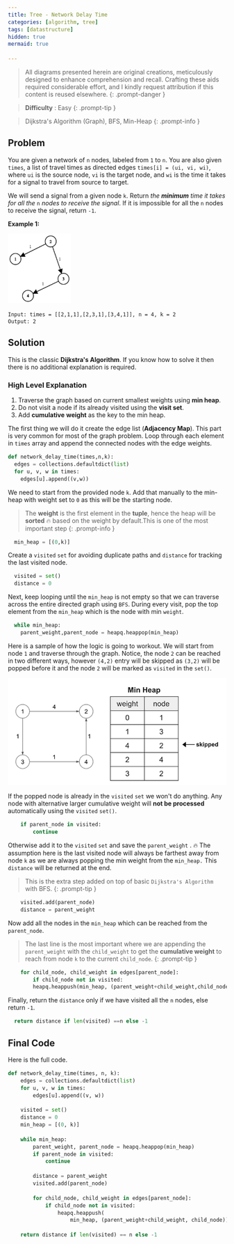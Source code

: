 ```yaml
---
title: Tree - Network Delay Time
categories: [algorithm, tree]
tags: [datastructure]
hidden: true
mermaid: true

---
```


> All diagrams presented herein are original creations, meticulously designed to enhance comprehension and recall. Crafting these aids required considerable effort, and I kindly request attribution if this content is reused elsewhere.
{: .prompt-danger }

> **Difficulty** :  Easy
{: .prompt-tip }

> Dijkstra's Algorithm (Graph), BFS, Min-Heap
{: .prompt-info }

## Problem

You are given a network of `n` nodes, labeled from `1` to `n`. You are also given `times`, a list of travel times as directed edges `times[i] = (ui, vi, wi)`, where `ui` is the source node, `vi` is the target node, and `wi` is the time it takes for a signal to travel from source to target.

We will send a signal from a given node `k`. Return *the **minimum** time it takes for all the* `n` *nodes to receive the signal*. If it is impossible for all the `n` nodes to receive the signal, return `-1`.

**Example 1:**

<img src="../assets/img/931_example_1.png" alt="addtwonumber1" style="zoom:67%;" />

```
Input: times = [[2,1,1],[2,3,1],[3,4,1]], n = 4, k = 2
Output: 2
```

## Solution

This is the classic **Dijkstra's Algorithm**. If you know how to solve it then there is no additional explanation is required. 

### High Level Explanation

1.	Traverse the graph based on current smallest weights using **min heap**.
2.	Do not visit a node if its already visited using the **visit set**.
3.	Add **cumulative** **weight** as the key to the min heap.

The first thing we will do it create the edge list (**Adjacency Map**). This part is very common for most of the graph problem. Loop through each element in `times` array and append the connected nodes with the edge weights.

```python
def network_delay_time(times,n,k):
  edges = collections.defaultdict(list)
  for u, v, w in times:
    edges[u].append((v,w))
```

We need to start from the provided node `k`. Add that manually to the min-heap with weight set to `0` as this will be the starting node. 

> The **weight** is the first element in the **tuple**, hence the heap will be **sorted** :fire: based on the weight by default.This is one of the most important step
{: .prompt-info }

```python
  min_heap = [(0,k)]
```

Create a `visited` `set` for avoiding duplicate paths and `distance` for tracking the last visited node.

```python
  visited = set()
  distance = 0
```

Next, keep looping until the `min_heap` is not empty so that we can traverse across the entire directed graph using `BFS`. During every visit, pop the top element from the `min_heap` which is the node with min `weight`.

```python
  while min_heap:
    parent_weight,parent_node = heapq.heappop(min_heap)
```

Here is a sample of how the logic is going to workout. We will start from node `1` and traverse through the graph. Notice, the node `2` can be reached in two different ways, however `(4,2)` entry will be skipped as `(3,2)` will be popped before it and the node `2` will be marked as `visited` in the `set()`.

<img src="../assets/img/image-20240420213137677.png" alt="image-20240420213137677" style="zoom: 100%;" />

If the popped node is already in the `visited` `set` we won't do anything. Any node with alternative larger cumulative weight will **not be processed** automatically using the `visited` `set()`.

```python
    if parent_node in visited:
    	continue
```

Otherwise add it to the `visited` `set` and save the `parent_weight` . :fire: The assumption here is the last visited node will always be farthest away from node `k` as we are always popping the min weight from the `min_heap.` This `distance` will be returned at the end.

> This is the extra step added on top of basic `Dijkstra's Algorithm` with BFS.
{: .prompt-tip }

```python
    visited.add(parent_node)
    distance = parent_weight
```

Now add all the nodes in the `min_heap` which can be reached from the `parent_node`. 

> The last line is the most important where we are appending the `parent_weight` with the `child_weight` to get the **cumulative weight** to reach from node `k` to the current `child_node`.
{: .prompt-tip }

```python
    for child_node, child_weight in edges[parent_node]:
    	if child_node not in visited:
      	heapq.heappush(min_heap, (parent_weight+child_weight,child_node))
```

Finally, return the `distance` only if we have visited all the `n` nodes, else return `-1`.

```python
  return distance if len(visited) ==n else -1
```

## Final Code 

Here is the full code.

```python
def network_delay_time(times, n, k):
    edges = collections.defaultdict(list)
    for u, v, w in times:
        edges[u].append((v, w))

    visited = set()
    distance = 0
    min_heap = [(0, k)]

    while min_heap:
        parent_weight, parent_node = heapq.heappop(min_heap)
        if parent_node in visited:
            continue

        distance = parent_weight
        visited.add(parent_node)

        for child_node, child_weight in edges[parent_node]:
            if child_node not in visited:
                heapq.heappush(
                    min_heap, (parent_weight+child_weight, child_node))

    return distance if len(visited) == n else -1
```




